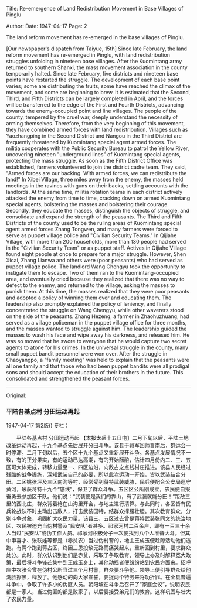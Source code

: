 Title: Re-emergence of Land Redistribution Movement in Base Villages of Pinglu

Author: 
Date: 1947-04-17
Page: 2

The land reform movement has re-emerged in the base villages of Pinglu.

[Our newspaper's dispatch from Taiyue, 15th] Since late February, the land reform movement has re-emerged in Pinglu, with land redistribution struggles unfolding in nineteen base villages. After the Kuomintang army returned to southern Shanxi, the mass movement association in the county temporarily halted. Since late February, five districts and nineteen base points have restarted the struggle. The development of each base point varies; some are distributing the fruits, some have reached the climax of the movement, and some are beginning to brew. It is estimated that the Second, Third, and Fifth Districts can be largely completed in April, and the forces will be transferred to the edge of the First and Fourth Districts, advancing towards the enemy-occupied point and line villages. The people of the county, tempered by the cruel war, deeply understand the necessity of arming themselves. Therefore, from the very beginning of this movement, they have combined armed forces with land redistribution. Villages such as Yaozhangping in the Second District and Nangou in the Third District are frequently threatened by Kuomintang special agent armed forces. The militia cooperates with the Public Security Bureau to patrol the Yellow River, uncovering nineteen "underground lines" of Kuomintang special agents, protecting the mass struggle. As soon as the Fifth District Office was established, farmers volunteered to join the district cadre team. They said, "Armed forces are our backing. With armed forces, we can redistribute the land!" In Xibei Village, three miles away from the enemy, the masses held meetings in the ravines with guns on their backs, settling accounts with the landlords. At the same time, militia rotation teams in each district actively attacked the enemy from time to time, cracking down on armed Kuomintang special agents, bolstering the masses and bolstering their courage. Secondly, they educate the masses, distinguish the objects of struggle, and consolidate and expand the strength of the peasants. The Third and Fifth Districts of the county used to be the ruling areas of Kuomintang special agent armed forces Zhang Tongwen, and many farmers were forced to serve as puppet village police and "Civilian Security Teams." In Qijiahe Village, with more than 200 households, more than 130 people had served in the "Civilian Security Team" or as puppet staff. Actives in Qijiahe Village found eight people at once to prepare for a major struggle. However, Shen Xicai, Zhang Lianwa and others were (poor peasants) who had served as puppet village police. The landlord Wang Chengyu took the opportunity to instigate them to escape. Two of them ran to the Kuomintang-occupied area, and eventually cried because they realized that there was no way to defect to the enemy, and returned to the village, asking the masses to punish them. At this time, the masses realized that they were poor peasants and adopted a policy of winning them over and educating them. The leadership also promptly explained the policy of leniency, and finally concentrated the struggle on Wang Chengyu, while other waverers stood on the side of the peasants. Zhang Hezeng, a farmer in Zhaohuzhuang, had served as a village policeman in the puppet village office for three months, and the masses wanted to struggle against him. The leadership guided the masses to wash his face and wipe away his darkness, and released him. He was so moved that he swore to everyone that he would capture two secret agents to atone for his crimes. In the universal struggle in the county, many small puppet bandit personnel were won over. After the struggle in Chaoyangpo, a "family meeting" was held to explain that the peasants were all one family and that those who had been puppet bandits were all prodigal sons and should accept the education of their brothers in the future. This consolidated and strengthened the peasant forces.



<hr /> 

Original: 


### 平陆各基点村  分田运动再起

1947-04-17
第2版()
专栏：

　　平陆各基点村
    分田运动再起
    【本报太岳十五日电】二月下旬以后，平陆土地改革运动再起，十九个基点先后展开分田斗争。该县于蒋军回师晋南后，群运会一时停滞。二月下旬以后，五个区十九个基点又重新展开斗争。各基点发展情况不一致，有的正分果实，有的运动已达高潮，有的开始酝酿，估计四月份内二、三、五区可大体完成，转移力量至一、四区边沿，向敌占之点线村庄推进。该县人民经过残酷的战争锻练，深知武装自己的必要，所以此次运动一开始，皆以武装结合分田。二区姚张坪及三区南沟等村，经常受到蒋特武装威胁，民兵便配合公安局巡守黄河，破获蒋特十九个“底线”，保卫了群众斗争。五区区公所刚成立，农民便自报奋勇去参加区干队。他们说：“武装便是我们的靠山，有了武装就能分田！”距敌三里的西北庄，群众背着枪在山沟里开会，与地主进行清算。与此同时，各区皆有民兵轮战队不时主动出击敌人，打击武装国特，结群众撑腰壮胆。其次教育群众，分别斗争对象，巩固扩大农民力量。该县三、五区过去曾是蒋特武装张同文的统治地区，农民被迫充当伪村警及“民安队”者甚多。祁家河村二百余户，即有一百三十余人当过“民安队”或伪工作人员。祁家河积极分子一次便找到八个人准备大斗。但其中申喜才、张联娃等都是（赤贫农）当过伪村警的，地主王成玉便趁隙活动他们逃跑。有两个跑到蒋占区，终因三思投敌无路而痛哭起来，重新回到村里，要求群众处分。此时，群众认识到他们是赤贫，采取了争取教育，领导上亦及时解释宽大政策，最后将斗争锋芒集中到王成玉身上，其他动摇者便纷纷站到农民方面来。招呼庄中农张合曾在伪村公所当过三个月村警，群众要斗争他。领导上便引导群众给他洗脸擦黑，释放了。他感动的向大家宣誓，要捉两个特务来将功折罪。在全县普遍斗争中，争取了许多小的伪匪人员。朝阳坡在斗争后召开了“家庭会议”，说明农民都是一家人，当过伪匪的都是败家子，以后要接受弟兄们的教育。这样巩固与壮大了农民力量。
